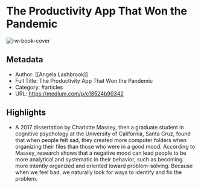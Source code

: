 # The Productivity App That Won the Pandemic

![rw-book-cover](https://readwise-assets.s3.amazonaws.com/static/images/article3.5c705a01b476.png)

## Metadata
- Author: [[Angela Lashbrook]]
- Full Title: The Productivity App That Won the Pandemic
- Category: #articles
- URL: https://medium.com/p/c18524b90342

## Highlights
- A 2017 dissertation by Charlotte Massey, then a graduate student in cognitive psychology at the University of California, Santa Cruz, found that when people felt sad, they created more computer folders when organizing their files than those who were in a good mood. According to Massey, research shows that a negative mood can lead people to be more analytical and systematic in their behavior, such as becoming more intently organized and oriented toward problem-solving. Because when we feel bad, we naturally look for ways to identify and fix the problem.
